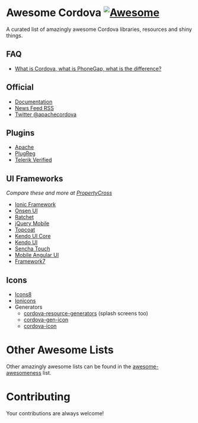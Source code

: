 # Awesome Cordova [![Awesome](https://cdn.rawgit.com/sindresorhus/awesome/d7305f38d29fed78fa85652e3a63e154dd8e8829/media/badge.svg)](https://github.com/sindresorhus/awesome)

A curated list of amazingly awesome Cordova libraries, resources and shiny things.

## FAQ
- [What is Cordova, what is PhoneGap, what is the difference?](http://ionicframework.com/blog/what-is-cordova-phonegap/)

## Official
- [Documentation](https://cordova.apache.org/docs/en/latest/)
- [News Feed RSS](https://cordova.apache.org/feed.xml)
- [Twitter @apachecordova](https://twitter.com/apachecordova)

## Plugins
- [Apache](http://cordova.apache.org/plugins/)
- [PlugReg](http://plugreg.com/)
- [Telerik Verified](http://plugins.telerik.com/)

## UI Frameworks

_Compare these and more at [PropertyCross](http://propertycross.com/)_

- [Ionic Framework](http://ionicframework.com/)
- [Onsen UI](http://onsenui.io/)
- [Ratchet](http://goratchet.com/)
- [jQuery Mobile](http://jquerymobile.com/)
- [Topcoat](http://topcoat.io/)
- [Kendo UI Core](http://www.telerik.com/kendo-ui/open-source-core)
- [Kendo UI](http://www.telerik.com/kendo-ui)
- [Sencha Touch](http://www.sencha.com/products/touch/)
- [Mobile Angular UI](http://mobileangularui.com/)
- [Framework7](http://www.idangero.us/framework7/)

## Icons
- [Icons8](http://icons8.com/)
- [Ionicons](http://ionicons.com/)
- Generators
	- [cordova-resource-generators](https://github.com/busterc/cordova-resource-generators) (splash screens too)
	- [cordova-gen-icon](https://www.npmjs.org/package/cordova-gen-icon)
	- [cordova-icon](https://www.npmjs.org/package/cordova-icon)

# Other Awesome Lists
Other amazingly awesome lists can be found in the [awesome-awesomeness](https://github.com/bayandin/awesome-awesomeness) list.

# Contributing
Your contributions are always welcome!
